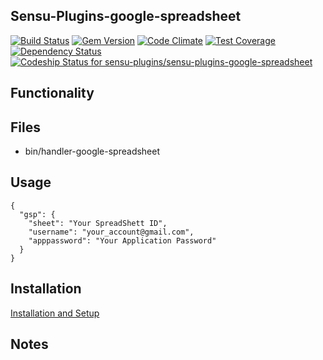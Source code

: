 ## Sensu-Plugins-google-spreadsheet

[![Build Status](https://travis-ci.org/sensu-plugins/sensu-plugins-google-spreadsheet.svg?branch=master)](https://travis-ci.org/sensu-plugins/sensu-plugins-google-spreadsheet)
[![Gem Version](https://badge.fury.io/rb/sensu-plugins-google-spreadsheet.svg)](http://badge.fury.io/rb/sensu-plugins-google-spreadsheet)
[![Code Climate](https://codeclimate.com/github/sensu-plugins/sensu-plugins-google-spreadsheet/badges/gpa.svg)](https://codeclimate.com/github/sensu-plugins/sensu-plugins-google-spreadsheet)
[![Test Coverage](https://codeclimate.com/github/sensu-plugins/sensu-plugins-google-spreadsheet/badges/coverage.svg)](https://codeclimate.com/github/sensu-plugins/sensu-plugins-google-spreadsheet)
[![Dependency Status](https://gemnasium.com/sensu-plugins/sensu-plugins-google-spreadsheet.svg)](https://gemnasium.com/sensu-plugins/sensu-plugins-google-spreadsheet)
[ ![Codeship Status for sensu-plugins/sensu-plugins-google-spreadsheet](https://codeship.com/projects/9904ed80-ea32-0132-7a33-32dfa18a9fce/status?branch=master)](https://codeship.com/projects/83076)

## Functionality

## Files
 * bin/handler-google-spreadsheet

## Usage

```
{
  "gsp": {
    "sheet": "Your SpreadShett ID",
    "username": "your_account@gmail.com",
    "apppassword": "Your Application Password"
  }
}
```

## Installation

[Installation and Setup](https://github.com/sensu-plugins/documentation/blob/master/user_docs/installation_instructions.md)

## Notes
